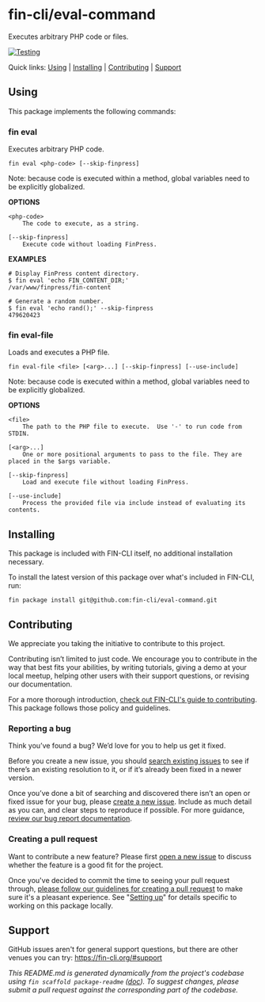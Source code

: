 fin-cli/eval-command
===================

Executes arbitrary PHP code or files.

[![Testing](https://github.com/fin-cli/eval-command/actions/workflows/testing.yml/badge.svg)](https://github.com/fin-cli/eval-command/actions/workflows/testing.yml)

Quick links: [Using](#using) | [Installing](#installing) | [Contributing](#contributing) | [Support](#support)

## Using

This package implements the following commands:

### fin eval

Executes arbitrary PHP code.

~~~
fin eval <php-code> [--skip-finpress]
~~~

Note: because code is executed within a method, global variables need
to be explicitly globalized.

**OPTIONS**

	<php-code>
		The code to execute, as a string.

	[--skip-finpress]
		Execute code without loading FinPress.

**EXAMPLES**

    # Display FinPress content directory.
    $ fin eval 'echo FIN_CONTENT_DIR;'
    /var/www/finpress/fin-content

    # Generate a random number.
    $ fin eval 'echo rand();' --skip-finpress
    479620423



### fin eval-file

Loads and executes a PHP file.

~~~
fin eval-file <file> [<arg>...] [--skip-finpress] [--use-include]
~~~

Note: because code is executed within a method, global variables need
to be explicitly globalized.

**OPTIONS**

	<file>
		The path to the PHP file to execute.  Use '-' to run code from STDIN.

	[<arg>...]
		One or more positional arguments to pass to the file. They are placed in the $args variable.

	[--skip-finpress]
		Load and execute file without loading FinPress.

	[--use-include]
		Process the provided file via include instead of evaluating its contents.

## Installing

This package is included with FIN-CLI itself, no additional installation necessary.

To install the latest version of this package over what's included in FIN-CLI, run:

    fin package install git@github.com:fin-cli/eval-command.git

## Contributing

We appreciate you taking the initiative to contribute to this project.

Contributing isn’t limited to just code. We encourage you to contribute in the way that best fits your abilities, by writing tutorials, giving a demo at your local meetup, helping other users with their support questions, or revising our documentation.

For a more thorough introduction, [check out FIN-CLI's guide to contributing](https://make.finpress.org/cli/handbook/contributing/). This package follows those policy and guidelines.

### Reporting a bug

Think you’ve found a bug? We’d love for you to help us get it fixed.

Before you create a new issue, you should [search existing issues](https://github.com/fin-cli/eval-command/issues?q=label%3Abug%20) to see if there’s an existing resolution to it, or if it’s already been fixed in a newer version.

Once you’ve done a bit of searching and discovered there isn’t an open or fixed issue for your bug, please [create a new issue](https://github.com/fin-cli/eval-command/issues/new). Include as much detail as you can, and clear steps to reproduce if possible. For more guidance, [review our bug report documentation](https://make.finpress.org/cli/handbook/bug-reports/).

### Creating a pull request

Want to contribute a new feature? Please first [open a new issue](https://github.com/fin-cli/eval-command/issues/new) to discuss whether the feature is a good fit for the project.

Once you've decided to commit the time to seeing your pull request through, [please follow our guidelines for creating a pull request](https://make.finpress.org/cli/handbook/pull-requests/) to make sure it's a pleasant experience. See "[Setting up](https://make.finpress.org/cli/handbook/pull-requests/#setting-up)" for details specific to working on this package locally.

## Support

GitHub issues aren't for general support questions, but there are other venues you can try: https://fin-cli.org/#support


*This README.md is generated dynamically from the project's codebase using `fin scaffold package-readme` ([doc](https://github.com/fin-cli/scaffold-package-command#fin-scaffold-package-readme)). To suggest changes, please submit a pull request against the corresponding part of the codebase.*

